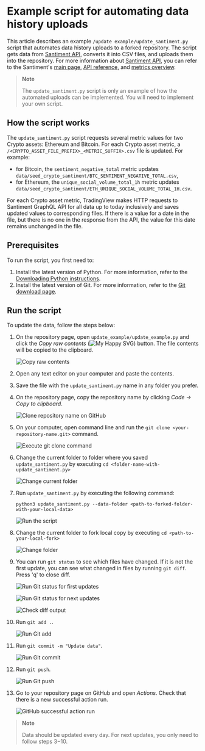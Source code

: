 # Example script for automating data history uploads

This article describes an example `/update example/update_santiment.py` script that automates data history uploads to a forked repository.
The script gets data from [Santiment API], converts it into CSV files, and uploads them into the repository.
For more information about [Santiment API], you can refer to the Santiment's [main page], [API reference], and [metrics overview].

> __Note__
>
> The `update_santiment.py` script is only an example of how the automated uploads can be implemented.
> You will need to implement your own script.

## How the script works

The `update_santiment.py` script requests several metric values for two Crypto assets: Ethereum and Bitcoin.
For each Crypto asset metric, a `/<CRYPTO_ASSET_FILE_PREFIX>_<METRIC_SUFFIX>.csv` file is updated.
For example:

- for Bitcoin, the `sentiment_negative_total` metric updates `data/seed_crypto_santiment/BTC_SENTIMENT_NEGATIVE_TOTAL.csv`,
- for Ethereum, the `unique_social_volume_total_1h` metric updates `data/seed_crypto_santiment/ETH_UNIQUE_SOCIAL_VOLUME_TOTAL_1H.csv`.

For each Crypto asset metric, TradingView makes HTTP requests to Santiment GraphQL API for all data up to today inclusively and saves updated values to corresponding files.
If there is a value for a date in the file, but there is no one in the response from the API, the value for this date remains unchanged in the file.

## Prerequisites

To run the script, you first need to:

1. Install the latest version of Python. For more information, refer to the [Downloading Python instructions](https://wiki.python.org/moin/BeginnersGuide/Download).
2. Install the latest version of Git. For more information, refer to the [Git download page](https://git-scm.com/downloads).

## Run the script

To update the data, follow the steps below:

1. On the repository page, open `update_example/update_example.py` and click the *Copy raw contents* (<img src = "../images/svg/clone-regular.svg" alt="My Happy SVG"/>) button.
    The file contents will be copied to the clipboard.

    ![Copy raw contents](/images/copy_raw_contents.png)

2. Open any text editor on your computer and paste the contents.
3. Save the file with the `update_santiment.py` name in any folder you prefer.
4. On the repository page, copy the repository name by clicking *Code → Copy to clipboard*.

    ![Clone repository name on GitHub](/images/github_clone_repository.png)

5. On your computer, open command line and run the `git clone <your-repository-name.git>` command.

    ![Execute git clone command](/images/clone_fork.png)

6. Change the current folder to folder where you saved `update_santiment.py` by executing `cd <folder-name-with-update_santiment.py>`

    ![Change current folder](/images/change_folder_to_script.png)

7. Run `update_santiment.py` by executing the following command:

    `python3 update_santiment.py --data-folder <path-to-forked-folder-with-your-local-data>`

    ![Run the script](/images/run_update_santiment.png)

8. Change the current folder to fork local copy by executing `cd <path-to-your-local-fork>`

    ![Change folder](/images/change_folder_to_fork.png)

9. You can run `git status` to see which files have changed. If it is not the first update, you can see what changed in files by running `git diff`. Press 'q' to close diff.

    ![Run Git status for first updates](/images/git_status_first_update.png)

    ![Run Git status for next updates](/images/git_status_next_updates.png)

    ![Check diff output](/images/diff_output.png)

10. Run `git add .`.

    ![Run Git add](/images/git_add.png)

11. Run `git commit -m "Update data"`.

    ![Run Git commit](/images/git_commit.png)

12. Run `git push`.

    ![Run Git push](/images/git_push.png)

13. Go to your repository page on GitHub and open *Actions*.
    Check that there is a new successful action run.

    ![GitHub successful action run](/images/github_successful_action.png)

> __Note__
>
> Data should be updated every day. For next updates, you only need to follow steps 3−10.

[API reference]: https://academy.santiment.net/sanapi/
[main page]: https://santiment.net/
[metrics overview]: https://academy.santiment.net/metrics/#financial
[Santiment API]: https://api.santiment.net/